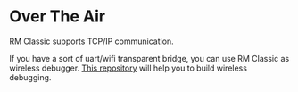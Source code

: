 # Over The Air

RM Classic supports TCP/IP communication.

If you have a sort of uart/wifi transparent bridge, you can use RM Classic as wireless debugger.
[This repository](https://github.com/NaoNaoMe/ESP8266-WiFi-UART-transparent-bridge) will help you to build wireless debugging.


